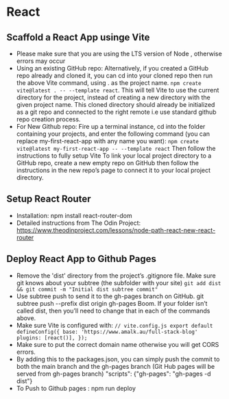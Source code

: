# React

## Scaffold a React App usinge Vite

- Please make sure that you are using the LTS version of Node , otherwise errors may occur
- Using an existing GitHub repo: Alternatively, if you created a GitHub repo already and cloned it, you can cd into your cloned repo then run the above Vite command, using . as the project name. `npm create vite@latest . -- --template react`. This will tell Vite to use the current directory for the project, instead of creating a new directory with the given project name. This cloned directory should already be initialized as a git repo and connected to the right remote i.e use standard github repo creation process.
- For New Github repo: Fire up a terminal instance, cd into the folder containing your projects, and enter the following command (you can replace my-first-react-app with any name you want): `npm create vite@latest my-first-react-app -- --template react` Then follow the instructions to fully setup Vite To link your local project directory to a GitHub repo, create a new empty repo on GitHub then follow the instructions in the new repo’s page to connect it to your local project directory.

## Setup React Router

- Installation: npm install react-router-dom
- Detailed instructions from The Odin Project: https://www.theodinproject.com/lessons/node-path-react-new-react-router 

## Deploy React App to Github Pages

- Remove the 'dist' directory from the project’s .gitignore file.
Make sure git knows about your subtree (the subfolder with your site) `git add dist && git commit -m "Initial dist subtree commit"`
- Use subtree push to send it to the gh-pages branch on GitHub. git subtree push --prefix dist origin gh-pages Boom. If your folder isn’t called dist, then you’ll need to change that in each of the commands above.
- Make sure Vite is configured with: 
`// vite.config.js
export default defineConfig({
  base: 'https://www.amalk.au/full-stack-blog'
  plugins: [react()],
});`
- Make sure to put the correct domain name otherwise you will get CORS errors.
- By adding this to the packages.json, you can simply push the commit to both the main branch and the gh-pages branch (Git Hub pages will be served from gh-pages branch) "scripts": {"gh-pages": "gh-pages -d dist"}
- To Push to Github pages : npm run deploy
